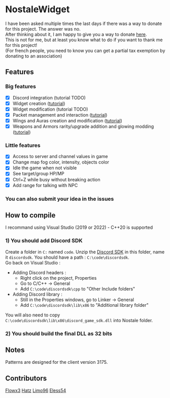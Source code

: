 # NostaleWidget

I have been asked multiple times the last days if there was a way to donate for this project. The answer was no.\
After thinking about it, I am happy to give you a way to donate [here](https://donner.croix-rouge.fr/urgence-ukraine/~mon-don?_cv=1).\
This is not for me, but at least you know what to do if you want to thank me for this project!\
(For french people, you need to know you can get a partial tax exemption by donating to an association)

## Features
### Big features
- [x] Discord integration (tutorial TODO)
- [x] Widget creation ([tutorial](https://github.com/ApourtArtt/NostaleWidget/wiki/Windows-and-widgets))
- [x] Widget modification (tutorial TODO)
- [x] Packet management and interaction ([tutorial](https://github.com/ApourtArtt/NostaleWidget/wiki/Packet-management))
- [x] Wings and Auras creation and modification ([tutorial](https://github.com/ApourtArtt/NostaleWidget/wiki/Wings-management))
- [x] Weapons and Armors rarity/upgrade addition and glowing modding ([tutorial](https://github.com/ApourtArtt/NostaleWidget/wiki/Stuff-management))

### Little features
- [x] Access to server and channel values in game
- [x] Change map fog color, intensity, objects color
- [x] Idle the game when not visible
- [x] See target/group HP/MP
- [x] Ctrl+Z while busy without breaking action
- [x] Add range for talking with NPC

### You can also submit your idea in the issues

## How to compile
I recommand using Visual Studio (2019 or 2022) - C++20 is supported

### 1) You should add Discord SDK
Create a folder in `C:` named `code`. Unzip the [Discord SDK](https://dl-game-sdk.discordapp.net/2.5.6/discord_game_sdk.zip) in this folder, name it `discordsdk`. You should have a path : `C:\code\discordsdk`.\
Go back on Visual Studio :
- Adding Discord headers :
  - Right click on the project, Properties
  - Go to C/C++ -> General
  - Add `C:\code\discordsdk\cpp` to "Other Include folders"
- Adding Discord library :
  - Still in the Properties windows, go to Linker -> General
  - Add `C:\code\discordsdk\lib\x86` to "Additional library folder"

You will also need to copy `C:\code\discordsdk\lib\x86\discord_game_sdk.dll` into Nostale folder.

### 2) You should build the final DLL as 32 bits


## Notes
Patterns are designed for the client version 3175.

## Contributors

[Flowx3](https://github.com/Flowx3)
[Hatz](https://github.com/hatz02)
[Limo96](https://github.com/Limo96)
[Eless54](https://github.com/Eless54)
